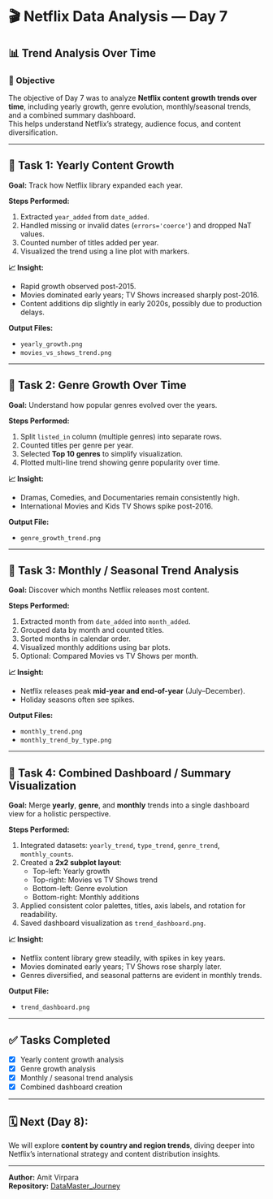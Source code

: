 # 🎬 Netflix Data Analysis — Day 7  
## 📊 Trend Analysis Over Time

### 🎯 Objective  
The objective of Day 7 was to analyze **Netflix content growth trends over time**, including yearly growth, genre evolution, monthly/seasonal trends, and a combined summary dashboard.  
This helps understand Netflix’s strategy, audience focus, and content diversification.

---

## 🧩 Task 1: Yearly Content Growth  

**Goal:** Track how Netflix library expanded each year.  

**Steps Performed:**  
1. Extracted `year_added` from `date_added`.  
2. Handled missing or invalid dates (`errors='coerce'`) and dropped NaT values.  
3. Counted number of titles added per year.  
4. Visualized the trend using a line plot with markers.  

**📈 Insight:**  
- Rapid growth observed post-2015.  
- Movies dominated early years; TV Shows increased sharply post-2016.  
- Content additions dip slightly in early 2020s, possibly due to production delays.

**Output Files:**  
- `yearly_growth.png`  
- `movies_vs_shows_trend.png`

---

## 🧩 Task 2: Genre Growth Over Time  

**Goal:** Understand how popular genres evolved over the years.  

**Steps Performed:**  
1. Split `listed_in` column (multiple genres) into separate rows.  
2. Counted titles per genre per year.  
3. Selected **Top 10 genres** to simplify visualization.  
4. Plotted multi-line trend showing genre popularity over time.

**📈 Insight:**  
- Dramas, Comedies, and Documentaries remain consistently high.  
- International Movies and Kids TV Shows spike post-2016.  

**Output File:**  
- `genre_growth_trend.png`

---

## 🧩 Task 3: Monthly / Seasonal Trend Analysis  

**Goal:** Discover which months Netflix releases most content.  

**Steps Performed:**  
1. Extracted month from `date_added` into `month_added`.  
2. Grouped data by month and counted titles.  
3. Sorted months in calendar order.  
4. Visualized monthly additions using bar plots.  
5. Optional: Compared Movies vs TV Shows per month.

**📈 Insight:**  
- Netflix releases peak **mid-year and end-of-year** (July–December).  
- Holiday seasons often see spikes.  

**Output Files:**  
- `monthly_trend.png`  
- `monthly_trend_by_type.png`

---

## 🧩 Task 4: Combined Dashboard / Summary Visualization  

**Goal:** Merge **yearly**, **genre**, and **monthly** trends into a single dashboard view for a holistic perspective.

**Steps Performed:**  
1. Integrated datasets: `yearly_trend`, `type_trend`, `genre_trend`, `monthly_counts`.  
2. Created a **2x2 subplot layout**:
   - Top-left: Yearly growth  
   - Top-right: Movies vs TV Shows trend  
   - Bottom-left: Genre evolution  
   - Bottom-right: Monthly additions  
3. Applied consistent color palettes, titles, axis labels, and rotation for readability.  
4. Saved dashboard visualization as `trend_dashboard.png`.

**📈 Insight:**  
- Netflix content library grew steadily, with spikes in key years.  
- Movies dominated early years; TV Shows rose sharply later.  
- Genres diversified, and seasonal patterns are evident in monthly trends.  

**Output File:**  
- `trend_dashboard.png`

---

## ✅ Tasks Completed  
- [x] Yearly content growth analysis  
- [x] Genre growth analysis  
- [x] Monthly / seasonal trend analysis  
- [x] Combined dashboard creation  

---

## 🗓️ Next (Day 8):  
We will explore **content by country and region trends**, diving deeper into Netflix’s international strategy and content distribution insights.

---

**Author:** Amit Virpara  
**Repository:** [DataMaster_Journey](https://github.com/Err0R2811/DataMaster_Journey)
